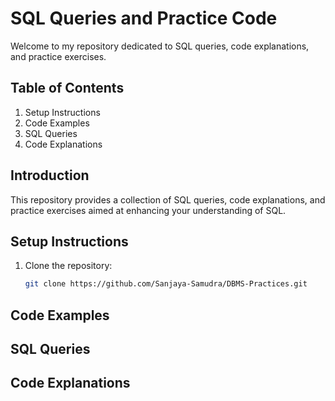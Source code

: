# SQL Queries and Practice Code

Welcome to my repository dedicated to SQL queries, code explanations, and practice exercises.

## Table of Contents

1. Setup Instructions
2. Code Examples
3. SQL Queries
4. Code Explanations


## Introduction

This repository provides a collection of SQL queries, code explanations, and practice exercises aimed at enhancing your understanding of SQL.

## Setup Instructions

1. Clone the repository:
   ```bash
   git clone https://github.com/Sanjaya-Samudra/DBMS-Practices.git

## Code Examples

## SQL Queries

## Code Explanations

